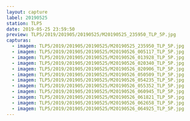 ```yaml
---
layout: capture
label: 20190525
station: TLP5
date: 2019-05-25 23:59:50
preview: TLP5/2019/201905/20190525/M20190525_235950_TLP_5P.jpg
capturas:
  - imagem: TLP5/2019/201905/20190525/M20190525_235950_TLP_5P.jpg
  - imagem: TLP5/2019/201905/20190525/M20190526_005117_TLP_5P.jpg
  - imagem: TLP5/2019/201905/20190525/M20190526_013928_TLP_5P.jpg
  - imagem: TLP5/2019/201905/20190525/M20190526_020340_TLP_5P.jpg
  - imagem: TLP5/2019/201905/20190525/M20190526_020906_TLP_5P.jpg
  - imagem: TLP5/2019/201905/20190525/M20190526_050509_TLP_5P.jpg
  - imagem: TLP5/2019/201905/20190525/M20190526_054235_TLP_5P.jpg
  - imagem: TLP5/2019/201905/20190525/M20190526_055352_TLP_5P.jpg
  - imagem: TLP5/2019/201905/20190525/M20190526_060945_TLP_5P.jpg
  - imagem: TLP5/2019/201905/20190525/M20190526_061821_TLP_5P.jpg
  - imagem: TLP5/2019/201905/20190525/M20190526_062658_TLP_5P.jpg
  - imagem: TLP5/2019/201905/20190525/M20190526_064925_TLP_5P.jpg
---
```

